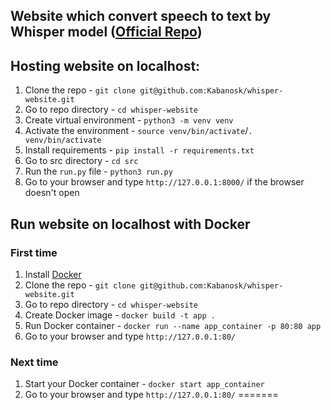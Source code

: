 ## Website which convert speech to text by Whisper model ([Official Repo](https://github.com/openai/whisper))

## Hosting website on localhost:

1. Clone the repo - `git clone git@github.com:Kabanosk/whisper-website.git`
2. Go to repo directory - `cd whisper-website`
3. Create virtual environment - `python3 -m venv venv`
4. Activate the environment - `source venv/bin/activate`/`. venv/bin/activate`
5. Install requirements - `pip install -r requirements.txt`
6. Go to src directory - `cd src`
7. Run the `run.py` file - `python3 run.py`
8. Go to your browser and type `http://127.0.0.1:8000/` if the browser doesn't open

## Run website on localhost with Docker
### First time
1. Install [Docker](https://docs.docker.com/engine/install/)
2. Clone the repo - `git clone git@github.com:Kabanosk/whisper-website.git`
3. Go to repo directory - `cd whisper-website`
4. Create Docker image - `docker build -t app .`
5. Run Docker container - `docker run --name app_container -p 80:80 app`
6. Go to your browser and type `http://127.0.0.1:80/`

### Next time

1. Start your Docker container - `docker start app_container`
2. Go to your browser and type `http://127.0.0.1:80/`
=======

